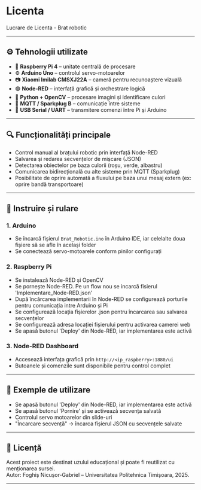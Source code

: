 # Licenta
Lucrare de Licenta - Brat robotic

---

## ⚙️ Tehnologii utilizate

- 🧠 **Raspberry Pi 4** – unitate centrală de procesare
- ⚙️ **Arduino Uno** – controlul servo-motoarelor
- 📷 **Xiaomi Imilab CMSXJ22A** – cameră pentru recunoaștere vizuală
- 🟢 **Node-RED** – interfață grafică și orchestrare logică
- 🐍 **Python + OpenCV** – procesare imagini și identificare culori
- 💬 **MQTT / Sparkplug B** – comunicație între sisteme
- 🔌 **USB Serial / UART** – transmitere comenzi între Pi și Arduino

---

## 🔍 Funcționalități principale

- Control manual al brațului robotic prin interfață Node-RED
- Salvarea și redarea secvențelor de mișcare (JSON)
- Detectarea obiectelor pe baza culorii (roșu, verde, albastru)
- Comunicarea bidirecțională cu alte sisteme prin MQTT (Sparkplug)
- Posibilitate de oprire automată a fluxului pe baza unui mesaj extern (ex: oprire bandă transportoare)

---

## 🚀 Instruire și rulare

### 1. Arduino
- Se încarcă fișierul `Brat_Robotic.ino` în Arduino IDE, iar celelalte doua fișiere să se afle în același folder
- Se conectează servo-motoarele conform pinilor configurați

### 2. Raspberry Pi
- Se instalează Node-RED și OpenCV
- Se pornește Node-RED. Pe un flow nou se incarcă fisierul 'Implementare_Node-RED.json'
- După încărcarea implementarii în Node-RED se configurează porturile pentru comunicația intre Arduino și Pi
- Se configurează locația fișierelor .json pentru încarcarea sau salvarea secvențelor
- Se configurează adresa locației fișierului pentru activarea camerei web
- Se apasă butonul 'Deploy' din Node-RED, iar implementarea este activă

### 3. Node-RED Dashboard
- Accesează interfața grafică prin `http://<ip_raspberry>:1880/ui`
- Butoanele și comenzile sunt disponibile pentru control complet

---

## 📎 Exemple de utilizare

- Se apasă butonul 'Deploy' din Node-RED, iar implementarea este activă
- Se apasă butonul 'Pornire' și se activează secvența salvată
- Controlul servo motoarelor din slide-uri
- "Încarcare secvență" → încarca fișierul JSON cu secvențele salvate

---

## 📜 Licență

Acest proiect este destinat uzului educațional și poate fi reutilizat cu menționarea sursei.  
Autor: Foghiș Nicușor-Gabriel – Universitatea Politehnica Timișoara, 2025.

---

